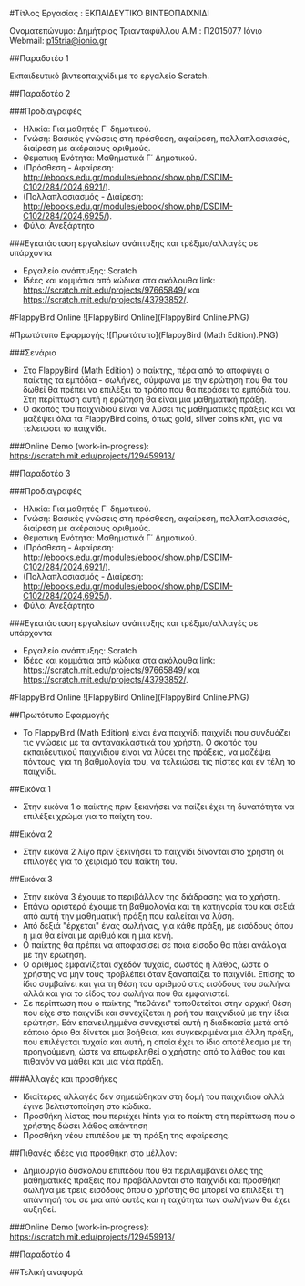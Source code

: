 ﻿#Τίτλος Εργασίας : ΕΚΠΑΙΔΕΥΤΙΚΟ ΒΙΝΤΕΟΠΑΙΧΝΙΔΙ

Ονοματεπώνυμο: Δημήτριος Τριανταφύλλου
Α.Μ.: Π2015077
Ιόνιο Webmail: p15tria@ionio.gr

##Παραδοτέο 1

Εκπαιδευτικό βιντεοπαιχνίδι με το εργαλείο Scratch.

##Παραδοτέο 2

###Προδιαγραφές

* Ηλικία: Για μαθητές Γ΄ δημοτικού.
* Γνώση: Βασικές γνώσεις στη πρόσθεση, αφαίρεση, πολλαπλασιασός, διαίρεση με ακέραιους αριθμούς.
* Θεματική Ενότητα: Μαθηματικά Γ΄ Δημοτικού.
 * (Πρόσθεση - Αφαίρεση: http://ebooks.edu.gr/modules/ebook/show.php/DSDIM-C102/284/2024,6921/).
 * (Πολλαπλασιασμός - Διαίρεση: http://ebooks.edu.gr/modules/ebook/show.php/DSDIM-C102/284/2024,6925/).
* Φύλο: Ανεξάρτητο

###Εγκατάσταση εργαλείων ανάπτυξης και τρέξιμο/αλλαγές σε υπάρχοντα

*	Εργαλείο ανάπτυξης: Scratch
* Ιδέες και κομμάτια από κώδικα στα ακόλουθα link: https://scratch.mit.edu/projects/97665849/ και                https://scratch.mit.edu/projects/43793852/.

#FlappyBird Online
![FlappyBird Online](FlappyBird Online.PNG)

#Πρωτότυπο Εφαρμογής
![Πρωτότυπο](FlappyBird (Math Edition).PNG)

###Σενάριο

* Στο FlappyBird (Math Edition) ο παίκτης, πέρα από το αποφύγει ο παίκτης τα εμπόδια - σωλήνες, σύμφωνα με την ερώτηση 
  που θα του δωθεί θα πρέπει να επιλέξει το τρόπο που θα περάσει τα εμπόδιά του. Στη περίπτωση αυτή η ερώτηση θα είναι 
  μια μαθηματική πράξη.
* Ο σκοπός του παιχνιδιού είναι να λύσει τις μαθηματικές πράξεις και να μαζέψει όλα τα FlappyBird coins, όπως gold, silver coins κλπ,     για να τελειώσει το παιχνίδι.

###Online Demo (work-in-progress): https://scratch.mit.edu/projects/129459913/


##Παραδοτέο 3

###Προδιαγραφές

* Ηλικία: Για μαθητές Γ΄ δημοτικού.
* Γνώση: Βασικές γνώσεις στη πρόσθεση, αφαίρεση, πολλαπλασιασός, διαίρεση με ακέραιους αριθμούς.
* Θεματική Ενότητα: Μαθηματικά Γ΄ Δημοτικού.
 * (Πρόσθεση - Αφαίρεση: http://ebooks.edu.gr/modules/ebook/show.php/DSDIM-C102/284/2024,6921/).
 * (Πολλαπλασιασμός - Διαίρεση: http://ebooks.edu.gr/modules/ebook/show.php/DSDIM-C102/284/2024,6925/).
* Φύλο: Ανεξάρτητο

###Εγκατάσταση εργαλείων ανάπτυξης και τρέξιμο/αλλαγές σε υπάρχοντα

*	Εργαλείο ανάπτυξης: Scratch
* Ιδέες και κομμάτια από κώδικα στα ακόλουθα link: https://scratch.mit.edu/projects/97665849/ και                https://scratch.mit.edu/projects/43793852/.

#FlappyBird Online
![FlappyBird Online](FlappyBird Online.PNG)

##Πρωτότυπο Εφαρμογής

* Το FlappyBird (Math Edition) είναι ένα παιχνίδι παιχνίδι που συνδυάζει τις γνώσεις με τα
   αντανακλαστικά του χρήστη. Ο σκοπός του εκπαιδευτικού παιχνιδιού είναι να λύσει της πράξεις,
   να μαζέψει πόντους, για τη βαθμολογία του, να τελειώσει τις πίστες και εν τέλη το παιχνίδι.

##Εικόνα 1
* Στην εικόνα 1 ο παίκτης πριν ξεκινήσει να παίζει έχει τη δυνατότητα να επιλέξει χρώμα για το
   παίχτη του.

##Εικόνα 2
* Στην εικόνα 2 λίγο πριν ξεκινήσει το παιχνίδι δίνονται στο χρήστη οι επιλογές για το χειρισμό του
   παίκτη του.

##Εικόνα 3

* Στην εικόνα 3 έχουμε το περιβάλλον της διάδρασης για το χρήστη.
* Επάνω αριστερά έχουμε τη βαθμολογία και τη κατηγορία του και σεξιά από αυτή την μαθηματική πράξη που καλείται να λύση.
* Από δεξιά "έρχεται" ένας σωλήνας, για κάθε πράξη, με εισόδους όπου η μια θα είναι με αριθμό και η μια κενή.
* Ο παίκτης θα πρέπει να αποφασίσει σε ποια είσοδο θα πάει ανάλογα με την ερώτηση.
* Ο αριθμός εμφανίζεται σχεδόν τυχαία, σωστός ή λάθος, ώστε ο χρήστης να μην τους προβλέπει όταν ξαναπαίζει το παιχνίδι.
  Επίσης το ίδιο συμβαίνει και για τη θέση του αριθμού στις εισόδους του σωλήνα αλλά και για το είδος του σωλήνα που θα εμφανιστεί.
* Σε περίπτωση που ο παίκτης "πεθάνει" τοποθετείται στην αρχική θέση που είχε στο παιχνίδι και συνεχίζεται η ροή του παιχνιδιού
  με την ίδια ερώτηση. Εάν επανειλημμένα συνεχιστεί αυτή η διαδικασία μετά από κάποιο όριο θα δίνεται μια βοήθεια, και συγκεκριμένα
  μια άλλη πράξη, που επιλέγεται τυχαία και αυτή, η οποία έχει το ίδιο αποτέλεσμα με τη προηγούμενη, ώστε να επωφεληθεί ο χρήστης
  από το λάθος του και πιθανόν να μάθει και μια νέα πράξη.

###Αλλαγές και προσθήκες

* Ιδιαίτερες αλλαγές δεν σημειώθηκαν στη δομή του παιχνιδιού αλλά έγινε βελτιστοποίηση στο κώδικα.
* Προσθήκη λίστας που περιέχει hints για το παίκτη στη περίπτωση που ο χρήστης δώσει λάθος απάντηση
* Προσθήκη νέου επιπέδου με τη πράξη της αφαίρεσης.

##Πιθανές ιδέες για προσθήκη στο μέλλον:

* Δημιουργία δύσκολου επιπέδου που θα περιλαμβάνει όλες της μαθηματικές πράξεις που προβάλλονται στο παιχνίδι και προσθήκη
  σωλήνα με τρεις εισόδους όπου ο χρήστης θα μπορεί να επιλέξει τη απάντησή του σε μια από αυτές και η ταχύτητα των σωλήνων
  θα έχει αυξηθεί.

###Online Demo (work-in-progress): https://scratch.mit.edu/projects/129459913/

##Παραδοτέο 4


##Τελική αναφορά


